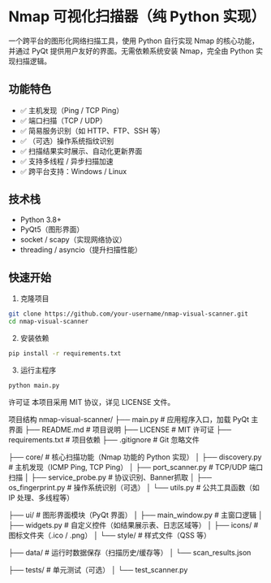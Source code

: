 # Nmap 可视化扫描器（纯 Python 实现）

一个跨平台的图形化网络扫描工具，使用 Python 自行实现 Nmap 的核心功能，并通过 PyQt 提供用户友好的界面。无需依赖系统安装 Nmap，完全由 Python 实现扫描逻辑。

## 功能特色

- ✅ 主机发现（Ping / TCP Ping）
- ✅ 端口扫描（TCP / UDP）
- ✅ 简易服务识别（如 HTTP、FTP、SSH 等）
- ✅ （可选）操作系统指纹识别
- ✅ 扫描结果实时展示、自动化更新界面
- ✅ 支持多线程 / 异步扫描加速
- ✅ 跨平台支持：Windows / Linux

## 技术栈

- Python 3.8+
- PyQt5（图形界面）
- socket / scapy（实现网络协议）
- threading / asyncio（提升扫描性能）

## 快速开始

1. 克隆项目

```bash
git clone https://github.com/your-username/nmap-visual-scanner.git
cd nmap-visual-scanner
```
2. 安装依赖
```bash
pip install -r requirements.txt
```
3. 运行主程序

```bash
python main.py
```

许可证
本项目采用 MIT 协议，详见 LICENSE 文件。


项目结构
nmap-visual-scanner/
├── main.py                # 应用程序入口，加载 PyQt 主界面
├── README.md              # 项目说明
├── LICENSE                # MIT 许可证
├── requirements.txt       # 项目依赖
├── .gitignore             # Git 忽略文件

├── core/                  # 核心扫描功能（Nmap 功能的 Python 实现）
│   ├── discovery.py       # 主机发现（ICMP Ping, TCP Ping）
│   ├── port_scanner.py    # TCP/UDP 端口扫描
│   ├── service_probe.py   # 协议识别、Banner抓取
│   ├── os_fingerprint.py  # 操作系统识别（可选）
│   └── utils.py           # 公共工具函数（如 IP 处理、多线程等）

├── ui/                    # 图形界面模块（PyQt 界面）
│   ├── main_window.py     # 主窗口逻辑
│   ├── widgets.py         # 自定义控件（如结果展示表、日志区域等）
│   ├── icons/             # 图标文件夹（.ico / .png）
│   └── style/             # 样式文件（QSS 等）

├── data/                  # 运行时数据保存（扫描历史/缓存等）
│   └── scan_results.json

├── tests/                 # 单元测试（可选）
│   └── test_scanner.py